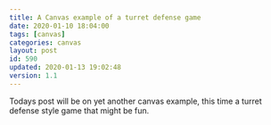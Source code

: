 ```yaml
---
title: A Canvas example of a turret defense game
date: 2020-01-10 18:04:00
tags: [canvas]
categories: canvas
layout: post
id: 590
updated: 2020-01-13 19:02:48
version: 1.1
---
```


Todays post will be on yet another canvas example, this time a turret defense style game that might be fun.

<!-- more -->
